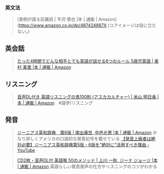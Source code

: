 
### 英文法

>[実例が語る前置詞 | 平沢 慎也 |本 | 通販 | Amazon](https://www.amazon.co.jp/dp/487424887X
(コアイメージは役に立たない。)


## 英会話
>[たった4時間でどんな相手とでも英語が話せる6つのルール 5歳児英語 | 奥村 美里 |本 | 通販 | Amazon](https://www.amazon.co.jp/%E3%81%9F%E3%81%A3%E3%81%9F4%E6%99%82%E9%96%93%E3%81%A7%E3%81%A9%E3%82%93%E3%81%AA%E7%9B%B8%E6%89%8B%E3%81%A8%E3%81%A7%E3%82%82%E8%8B%B1%E8%AA%9E%E3%81%8C%E8%A9%B1%E3%81%9B%E3%82%8B6%E3%81%A4%E3%81%AE%E3%83%AB%E3%83%BC%E3%83%AB-5%E6%AD%B3%E5%85%90%E8%8B%B1%E8%AA%9E-%E5%A5%A5%E6%9D%91-%E7%BE%8E%E9%87%8C/dp/4761273615/ref=cm_cr_arp_d_product_top?ie=UTF8)


## リスニング
>[音声DL付き 英語リスニングの鬼100則 (アスカカルチャー) | 米山 明日香 |本 | 通販 | Amazon](https://www.amazon.co.jp/%E9%9F%B3%E5%A3%B0DL%E4%BB%98%E3%81%8D-%E8%8B%B1%E8%AA%9E%E3%83%AA%E3%82%B9%E3%83%8B%E3%83%B3%E3%82%B0%E3%81%AE%E9%AC%BC100%E5%89%87-%E3%82%A2%E3%82%B9%E3%82%AB%E3%82%AB%E3%83%AB%E3%83%81%E3%83%A3%E3%83%BC-%E7%B1%B3%E5%B1%B1-%E6%98%8E%E6%97%A5%E9%A6%99/dp/4756921035?__mk_ja_JP=%E3%82%AB%E3%82%BF%E3%82%AB%E3%83%8A&crid=3JUOKM942F3W5&dib=eyJ2IjoiMSJ9.9uO3gYRFPOf3bpZO9a8GJUpT9G5vO0L-TNkUy-bQVkmGd353_K2q-YkumR02TjdbKs66D5s2eqyfmAERbwtkT16uHtmjKWaiOyJrYm1fBVJKohUv3_CL_13vZ3d7njce40HRO9XYdW0sf_ZG6SMRmVTusYoP93W67XjQu0QbLfU5GSHlH9CwzUxYzM2aDl1cP10ldgqOgfWzU5wGYa3MXYQUQ_8kYycXNqwWxezXD0cYRRDfg0_Cb9k4NrujPkX3.6WDRYokl7hz1LRfsJ266eQIzr85-yja8HFalqR63Vrw&dib_tag=se&keywords=%E7%B1%B3%E5%B1%B1+%E7%99%BA%E9%9F%B3&qid=1737805562&sprefix=%E7%B1%B3%E5%B1%B1+%E7%99%BA%E9%9F%B3,aps,172&sr=8-2&linkCode=sl1&tag=salahbackpa03-22&linkId=8ac21a625e6afe13afb7298c32aff37a&language=ja_JP&ref_=as_li_ss_tl)　#語学/リスニング 


## 発音
>[ジーニアス英和辞典　第6版 | 南出康世, 中邑光男 |本 | 通販 | Amazon](https://www.amazon.co.jp/%E3%82%B8%E3%83%BC%E3%83%8B%E3%82%A2%E3%82%B9%E8%8B%B1%E5%92%8C%E8%BE%9E%E5%85%B8-%E7%AC%AC6%E7%89%88-%E5%8D%97%E5%87%BA%E5%BA%B7%E4%B8%96/dp/4469041874)
>かなり詳しくアメリカの口語的な発音記号を載せている
>[【発音上級者は絶対必要】ジーニアス英和辞典第5版・6版を"絶対に"活用すべき理由 - YouTube](https://www.youtube.com/watch?v=qB7-N_EMurA&t=5s)

>[CD2枚・音声DL付 英語喉 50のメソッド | 上川 一秋, ジーナ ジョージ |本 | 通販 | Amazon](https://www.amazon.co.jp/CD%E4%BB%98-%E8%8B%B1%E8%AA%9E%E5%96%89-50%E3%81%AE%E3%83%A1%E3%82%BD%E3%83%83%E3%83%89-%E4%B8%8A%E5%B7%9D-%E4%B8%80%E7%A7%8B/dp/4384054629)
>英語らしい発音発声の仕方やリスニングのコツがわかる


